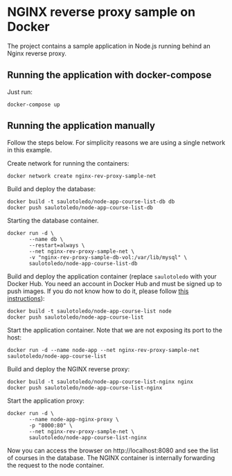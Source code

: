 # NGINX reverse proxy sample on Docker

The project contains a sample application in Node.js running behind an Nginx reverse proxy.

## Running the application with docker-compose

Just run:

```
docker-compose up
```

## Running the application manually

Follow the steps below. For simplicity reasons we are using a single network in this example.

Create network for running the containers:

```
docker network create nginx-rev-proxy-sample-net
```

Build and deploy the database:

```
docker build -t saulotoledo/node-app-course-list-db db
docker push saulotoledo/node-app-course-list-db
```

Starting the database container.

```
docker run -d \
       --name db \
       --restart=always \
       --net nginx-rev-proxy-sample-net \
       -v "nginx-rev-proxy-sample-db-vol:/var/lib/mysql" \
       saulotoledo/node-app-course-list-db
```

Build and deploy the application container (replace `saulotoledo` with your Docker Hub. You need an account in Docker Hub and must be signed up to push images. If you do not know how to do it, please follow [this instructions](https://docs.docker.com/docker-hub/)):

```
docker build -t saulotoledo/node-app-course-list node
docker push saulotoledo/node-app-course-list
```

Start the application container. Note that we are not exposing its port to the host:

```
docker run -d --name node-app --net nginx-rev-proxy-sample-net saulotoledo/node-app-course-list
```

Build and deploy the NGINX reverse proxy:

```
docker build -t saulotoledo/node-app-course-list-nginx nginx
docker push saulotoledo/node-app-course-list-nginx
```

Start the application proxy:

```
docker run -d \
       --name node-app-nginx-proxy \
       -p "8000:80" \
       --net nginx-rev-proxy-sample-net \
       saulotoledo/node-app-course-list-nginx
```

Now you can access the browser on http://localhost:8080 and see the list of courses in the database. The NGINX container is
internally forwarding the request to the node container.
